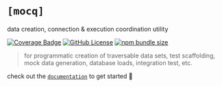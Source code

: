 # `[mocq]`

data creation, connection & execution coordination utility

[![Coverage Badge](https://img.shields.io/badge/coverage-100%25-brightgreen?style=flat-square)](https://github.com/nxzq/mocq/blob/main/src/bunfig.toml#L4)
[![GitHub License](https://img.shields.io/github/license/nxzq/mocq?style=flat-square&logo=data%3Aimage%2Fsvg%2Bxml%3Bbase64%2CPHN2ZyB4bWxucz0iaHR0cDovL3d3dy53My5vcmcvMjAwMC9zdmciIGZpbGw9Im5vbmUiIHN0cm9rZT0iI0ZGRiIgdmlld0JveD0iMCAwIDI0IDI0Ij48cGF0aCBzdHJva2UtbGluZWNhcD0icm91bmQiIHN0cm9rZS1saW5lam9pbj0icm91bmQiIHN0cm9rZS13aWR0aD0iMiIgZD0ibTMgNiAzIDFtMCAwLTMgOWE1LjAwMiA1LjAwMiAwIDAgMCA2LjAwMSAwTTYgN2wzIDlNNiA3bDYtMm02IDIgMy0xbS0zIDEtMyA5YTUuMDAyIDUuMDAyIDAgMCAwIDYuMDAxIDBNMTggN2wzIDltLTMtOS02LTJtMC0ydjJtMCAxNlY1bTAgMTZIOW0zIDBoMyIvPjwvc3ZnPg%3D%3D)](https://github.com/nxzq/mocq/blob/main/LICENSE)
[![npm bundle size](https://img.shields.io/bundlephobia/min/mocq/0.1.1?style=flat-square&logo=npm)](https://www.npmjs.com/package/mocq)

> for programmatic creation of traversable data sets, test scaffolding, mock data generation, database loads, integration test, etc.

check out the [`documentation`](https://nxzq.github.io/mocq) to get started 🚀
